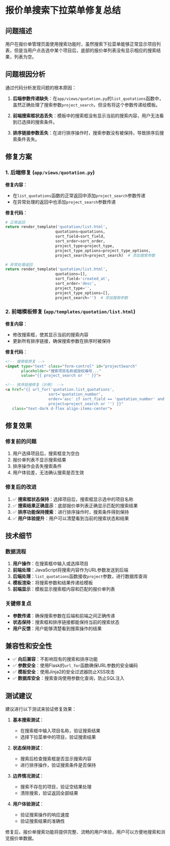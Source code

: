 # 报价单搜索下拉菜单修复总结

## 问题描述

用户在报价单管理页面使用搜索功能时，虽然搜索下拉菜单能够正常显示项目列表，但是当用户点击选中某个项目后，底部的报价单列表没有显示相应的搜索结果，列表为空。

## 问题根因分析

通过代码分析发现问题的根本原因：

1. **后端参数传递缺失**：在`app/views/quotation.py`的`list_quotations`函数中，虽然正确处理了搜索参数`project_search`，但没有将这个参数传递给模板。

2. **前端搜索框状态丢失**：模板中的搜索框没有显示当前的搜索内容，用户无法看到已选择的搜索条件。

3. **排序链接参数丢失**：在进行排序操作时，搜索参数没有被保持，导致排序后搜索条件丢失。

## 修复方案

### 1. 后端修复 (`app/views/quotation.py`)

**修复内容**：
- 在`list_quotations`函数的正常返回中添加`project_search`参数传递
- 在异常处理的返回中也添加`project_search`参数传递

**修复代码**：
```python
# 正常返回
return render_template('quotation/list.html', 
                      quotations=quotations, 
                      sort_field=sort_field, 
                      sort_order=sort_order,
                      project_type=project_type,
                      project_type_options=project_type_options,
                      project_search=project_search)  # 添加搜索参数

# 异常处理返回
return render_template('quotation/list.html', 
                      quotations=[], 
                      sort_field='created_at', 
                      sort_order='desc',
                      project_type='',
                      project_type_options=[],
                      project_search='')  # 添加搜索参数
```

### 2. 前端模板修复 (`app/templates/quotation/list.html`)

**修复内容**：
- 修改搜索框，使其显示当前的搜索内容
- 更新所有排序链接，确保搜索参数在排序时被保持

**修复代码**：
```html
<!-- 搜索框修复 -->
<input type="text" class="form-control" id="projectSearch" 
       placeholder="搜索项目名称或授权编号..." 
       value="{{ project_search or '' }}">

<!-- 排序链接修复（示例） -->
<a href="{{ url_for('quotation.list_quotations', 
                   sort='quotation_number', 
                   order='asc' if sort_field == 'quotation_number' and sort_order == 'desc' else 'desc', 
                   project=project_search or '') }}" 
   class="text-dark d-flex align-items-center">
```

## 修复效果

### 修复前的问题
1. 用户选择项目后，搜索框变为空白
2. 报价单列表不显示搜索结果
3. 排序操作会丢失搜索条件
4. 用户体验差，无法确认搜索是否生效

### 修复后的改进
1. ✅ **搜索框状态保持**：选择项目后，搜索框显示选中的项目名称
2. ✅ **搜索结果正确显示**：底部报价单列表正确显示匹配的搜索结果
3. ✅ **排序功能保持搜索**：进行排序操作时，搜索条件得到保持
4. ✅ **用户体验提升**：用户可以清楚看到当前的搜索状态和结果

## 技术细节

### 数据流程
1. **用户操作**：在搜索框中输入或选择项目
2. **前端处理**：JavaScript将搜索内容作为URL参数发送到后端
3. **后端处理**：`list_quotations`函数接收`project`参数，进行数据库查询
4. **模板渲染**：将搜索参数和结果传递给模板
5. **前端显示**：模板显示搜索框内容和匹配的报价单列表

### 关键修复点
- **参数传递**：确保搜索参数在后端和前端之间正确传递
- **状态保持**：搜索框和排序链接都能保持当前的搜索状态
- **用户反馈**：用户能够清楚看到搜索操作的结果

## 兼容性和安全性

- ✅ **向后兼容**：不影响现有的搜索和排序功能
- ✅ **参数安全**：使用Flask的`url_for`函数确保URL参数的安全编码
- ✅ **模板安全**：使用Jinja2的安全过滤器防止XSS攻击
- ✅ **数据库安全**：搜索查询使用参数化查询，防止SQL注入

## 测试建议

建议进行以下测试来验证修复效果：

1. **基本搜索测试**：
   - 在搜索框中输入项目名称，验证搜索结果
   - 选择下拉菜单中的项目，验证搜索结果

2. **状态保持测试**：
   - 搜索后检查搜索框是否显示搜索内容
   - 进行排序操作，验证搜索条件是否保持

3. **边界情况测试**：
   - 搜索不存在的项目，验证空结果处理
   - 清除搜索，验证返回全部结果

4. **用户体验测试**：
   - 验证搜索操作的响应速度
   - 验证搜索结果的准确性

修复后，报价单搜索功能将提供完整、流畅的用户体验，用户可以方便地搜索和浏览报价单数据。 